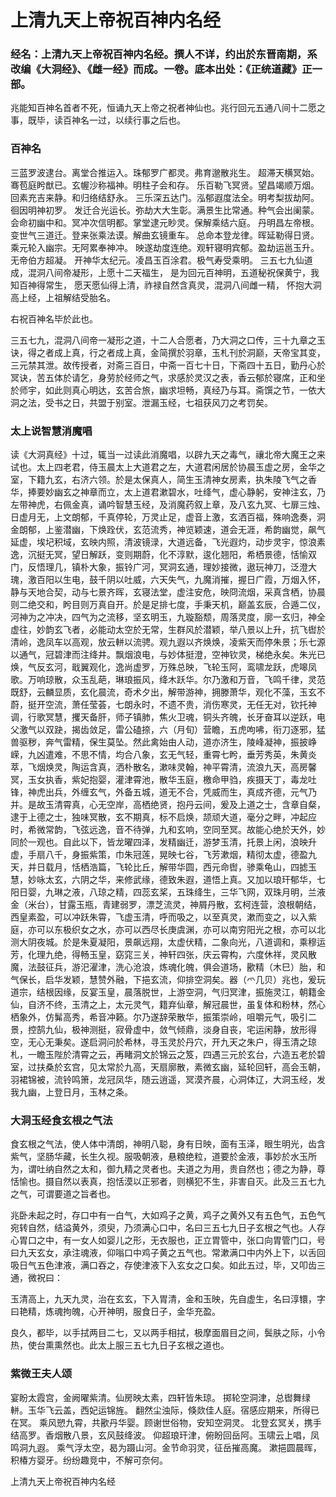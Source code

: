 # 上清九天上帝祝百神内名经

### 经名：上清九天上帝祝百神内名经。撰人不详，约出於东晋南期，系改编《大洞经》、《雌一经》而成。一卷。底本出处：《正统道藏》正一部。

兆能知百神名首者不死，恒诵九天上帝之祝者神仙也。兆行回元五通八间十二愿之事，既毕，读百神名一过，以续行事之后也。

### 百神名

三蓝罗波逮台。离堂合推运入。珠郁罗广都灵。弗育邈散兆生。 超滞天横冥始。骞苞庭盻猷已。玄幄沙称福神。明柱子会和存。 乐百勒飞冥贤。望昌竭顺万烟。回素充吉来静。和归络结舒永。 三乐深五达门。泓郁遐度法全。明考梨拔劫阿。徊因明神初罗。 发迁合光运长。弥劫大大生彰。满景生比常通。种气会出阑蒙。 会命初幽中和。冥冲次信明都。掌堂逮元眇灵。保解乘结六庭。 丹明昌左帝根。变世气三道迁。登来张乘法谟。解曲玄镜重车。 总命本登龙律。晖延勒得日贤。乘元轮入幽宗。无阿累奉神冲。 映遂劫度连绝。观轩寝明宾郁。盈劫运邕玉升。无帝伯方超凝。 开神华太纪元。凌昌玉百涂君。极气寿受乘明。
三五七九仙道成，混洞八间帝凝形，上愿十二天福生， 是为回元百神明，五道秘祝保黄宁，我知百神得常生， 愿天愿仙得上清，祚禄自然含真灵，混洞八间雌一精， 怀抱大洞高上经，上祖解结受胎名。

右祝百神名毕於此也。

三五七九，混洞八间帝一凝形之道，十二人合愿者，乃大洞之口传，三十九章之玉诀，得之者成上真，行之者成上真，金简撰於羽章，玉札刊於洞巅，天帝宝其变，三元禁其泄。故传授者，对斋三百日，中斋一百七十日，下斋四十五日，勤丹心於冥诀，苦五体於请乞，身劳於经师之气，求感於灵汉之表，香云郁於寝席，正和坐於师宇，如此则真心明达，玄苦合旅，幽求坦畅，真经乃与耳。斋馔之节，一依大洞之法，受书之日，共盟于别室。泄漏玉经，七祖获风刀之考罚矣。

### 太上说智慧消魔唱

读《大洞真经》十过，辄当一过读此消魔唱，以辟九天之毒气，禳北帝大魔王之来试也。太上四老君，侍玉晨太上大道君之左，大道君闲居於协晨玉虚之房，金华之室，下籍九玄，右济六领。於是太保真人，简生玉清神女房素，执朱陵飞气之香华，捧要妙幽玄之神章而立，太上道君漱碧水，吐绛气，虚心静躬，安神注玄，乃左带神虎，右佩金真，诵吟智慧玉经，及消魔药叙上章，及八玄九冥、七扉三烛、日虚月无，上文朗郁，千真停轮，万灵止足，虚音上激，玄洒百福，殊响逸奏，洞金朗郁，上鉴潜幽，下焕跧伏，玄范流秀，神览颖速，道会无涯，希韵幽觉，飙气延虚，埃圮积域，玄映内照，清波镜渌，大道远备，飞光遐灼，动步灵宇，惊浪素逸，沉挺无冥，望日解跃，变则期蔚，化不淳默，逡化翘阳，希栖景德，恬愉双门，反悟理几，镇朴大象，振铃广河，冥洞玄通，理妙接微，遨玩神刀，泛澄大瑰，激百阳以生电，鼓千阴以吐威，六天失气，九魔消摧，握日广霞，万烟入怀，静与天地合契，动与七景齐晖，玄寝法堂，虚注安危，映冏流烟，采真含栖，协晨则二绝交和，盻目则万真自开。於是足排七度，手秉天机，巅盖玄辰，合遁二仪，河神为之冲决，四气为之流移，坚玄明玉，九璇豁颓，周落灵度，廓一玄归，神全虚往，妙韵玄飞者，必能动太空於无常，生群风於潜颖，举八景以上升，抗飞辔於清岭，逸凤车以高观，放云軿以流骋。观九遐以齐焕焕，凌紫天而停朱景；乐七源以通气，冠碧津而注绛井。飘烟浪电，与妙体挺澄，空神钦灵，梯绝永矣。朱光已焕，气反玄河，戢翼观化，逸尚虚罗，万殊总映，飞轮玉阿，鸾啸龙跃，虎嗥凤歌。万响琼散，众玉乱葩，琳琅振风，绛木跃华。尔乃激和万音，飞鸣千律，灵范既舒，云麟显质，玄化晨流，奇术夕出，解带游神，拥滕萧华，观化不藻，玉玄不蔚，挺开空流，萧任莹荟，七朗永时，不遗不贵，消伤寒灵，无任无对，钦托神调，行歌冥慧，攫天备肝，师子镇肺，焦火卫魂，铜头齐魄，长牙奋耳以逆跃，电父激气以双趹，揭齿敛足，雷公磕捺，六（月旬）营瞻，五虎呴咈，衔刀逐邪，猛兽驱秽，奔气雷精，保生莫坠。然此禽始由人动，道亦济生，陵峰凝神，振披峥嵘，九凶遣难，不思不情，均合八象，玄无气轻，重霄七盻，垂芳秀英，朱黄炎萃，飞烟焕灵，陶运含真，洒朴散名，漱味灵翰，神平霄清，流浪九天，高房馨冥，玉女执香，紫妃抱婴，灌津霄池，散华玉庭，檄命甲驺，疾摄天丁，毒龙吐锋，神虎出兵，外缠玄气，外备五城，道无不合，凭威而生，真成齐德，元气乃并。是故玉清霄真，心无空岸，高栖绝贤，抱丹云间，爰及上道之士，含章自粲，逮于上德之士，独味冥散，玄不期真，标不启焕，颉顽大道，毫分之畔，冲起应时，希微常韵，飞弦远逸，音不待弹，九和玄响，空同至冥。故能心绝於天外，妙同於一观也。自此以下，皆龙曜四泽，发精幽迁，游梦玉清，托景上闲，浪映升虚，手扇八千，身振紫策，巾朱冠莲，晃映七谷，飞芳漱烟，精彻太虚，德盈九天，并日载月，恬栖浩篇，飞轮比丘，解带华圆，西元命辔，骖乘龟山，四摅玉慧，妙咏太玄，六阴之华，来修武缘，德致朱遐，道悟上真。又加以琅玕郁华，七阳日婴，九琳之液，八琼之精，四蕊玄桨，五珠绛生，三华飞网，双珠月明，兰液金（米台），甘露玉瓶，青建弱罗，漂芝流灵，神屑丹散，玄柯连营，浪根朝结，西皇素盈，可以冲跃朱霄，飞虚玉清，呼而吸之，以至真灵，漱而变之，以入紫庭，亦可以东极织女之水，亦可以西尽长庚虞渊，亦可以南穷阳光之根，亦可以北测大阴夜城。於是朱夏凝阳，景飙远翔，太虚伏精，二象向光，八道调和，乘穆运芳，化理九绝，得畅玉皇，窈窕三关，神轩四张，庆云霄构，六度休祥，灵风散魔，法鼓征兵，游汜濯津，洗心沧浪，炼魂化魄，俱会道场，歠精（木巳）胎，和气保长，启华发颖，慧赞外融，下挹玄流，仰排空洞矣。器（爫几贝）兆也，爰玩道宗，结根因缘，反宴玉皇，晨落脱世，上游空洞，气归冥津，振施灵江，朝籍金仙，自济不终，玉清之上，太元灵气，籍弃仙章，解冠晨世，虽复体和粉林，然心栖象外，仿髴高秀，希音冲籁。尔乃遂辞荣散华，振策崇岭，咀嚼元气，吸引二景，控鹄九仙，极神测挺，寂骨虚中，敛气倾鼎，淡身自丧，宅运闲静，放形得空，无心无秉矣。遂启洞问於希林，寻玉灵於丹穴，开九天之朱户，得玉清之琼札，一瞻玉陛於清霄之云，再睹洞文於锦云之笈，四遇三元於玄台，六造五老於碧室，过扶桑於玄宫，见太常於九高，天扇廓散，素微玄幽，延轮回轩，高会玉朝，羽裙锦被，流铃鸣箫，龙冠凤华，随云逍遥，冥漠齐晨，心洞体辽，大洞玉经，发我九幽，上登日月，玉林之条。

### 大洞玉经食玄根之气法

食玄根之气法，使人体中清朗，神明八聪，身有日映，面有玉泽，眼生明光，齿含紫气，坚肠华藏，长生久视。服吸朝液，悬粮绝粒，道要於金液，事妙於水玉所为，谓吐纳自然之太和，御九精之灵者也。夫道之为用，贵自然也；德之为静，尊恬愉也。摄自然以表真，抱恬漠以正邪者，则横犯不生，非害自灭。此及三五七九之气，可谓要道之旨者也。

兆卧未起之时，存口中有一白气，大如鸡子之黄，鸡子之黄外又有五色气，五色气宛转自然，结溢黄外，须臾，乃须满心口中，名曰三五七九日子玄根之气也。人存心胃口之中，有一女人如婴儿之形，无衣服也，正立胃管中，张口向胃管门口，号曰九天玄女，承注魂液，仰嗡口中鸡子黄之五气也。常漱满口中内外上下，以舌回吸日气五色津液，满口吞之，存使津液下入玄女之口矣。如此五过，毕，又叩齿三通，微祝曰：

玉清高上，九天九灵，治在玄玄，下入胃清，金和玉映，先自虚生，名曰淳镮，字曰艳精，炼魂拘魄，心开神明，服食日子，金华充盈。

良久，都毕，以手拭两目二七，又以两手相拭，极摩面眉目之间，鬓肤之际，小令热，使台熏熏然也。此太上服三五七九日子玄根之道也。

### 紫微王夫人颂

宴盼太霞宫，金阙曜紫清。仙房映太素，四轩皆朱琼。 掷轮空洞津，总辔舞绿軿。玉华飞云盖，西妃运锦旌。 翻然尘浊际，倏欻佳人庭。宿感应期来，所得已在冥。 乘风愬九霄，共歠丹华婴。顾谢世俗物，安知空洞灵。 北登玄冥关，携手结高罗。香烟散八景，玄风鼓绛波。 仰超琅玕津，俯盼回岳阿。玉啸云上唱，凤鸣洞九遐。 乘气浮太空，曷为蹑山河。金节命羽灵，征岳摧高魔。 漱挹圆晨晖，积椿方婴牙。纷纷趣竞中，不解可奈何。

上清九天上帝祝百神内名经
